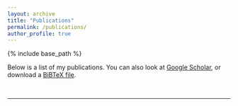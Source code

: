 ```yaml
---
layout: archive
title: "Publications"
permalink: /publications/
author_profile: true
---
```

{% include base_path %}

Below is a list of my publications.  You can also look at <a href="https://scholar.google.ca/citations?user=eL7Ies8AAAAJ">Google Scholar</a>, or download a <a href="{{ base_path }}/files/shime_citations.bib">BiBTeX file</a>.<br>

<script src="https://bibbase.org/show?bib=https%3A%2F%2Fbibbase.org%2Fnetwork%2Ffiles%2F9Fa7aq5LgReBQDjWn&noBootstrap=1&jsonp=1"></script>

<br />
<hr />
<br />
<br />
<br />
<br />
<br />
<br />
